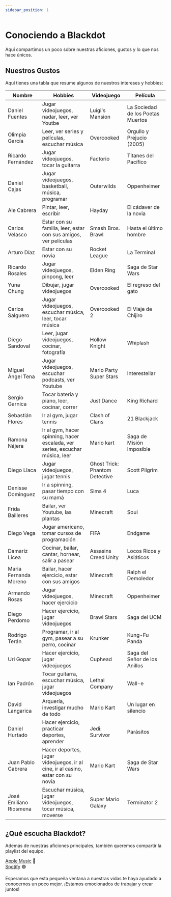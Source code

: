 ```yaml
---
sidebar_position: 1
---
```


# Conociendo a Blackdot

Aquí compartimos un poco sobre nuestras aficiones, gustos y lo que nos hace únicos.

## Nuestros Gustos

Aquí tienes una tabla que resume algunos de nuestros intereses y hobbies:

| Nombre                 | Hobbies                                                                         | Videojuego                     | Película                          |
| ---------------------- | ------------------------------------------------------------------------------- | ------------------------------ | --------------------------------- |
| Daniel Fuentes         | Jugar videojuegos, nadar, leer, ver Youtbe                                      | Luigi's Mansion                | La Sociedad de los Poetas Muertos |
| Olimpia García         | Leer, ver series y películas, escuchar música                                   | Overcooked                     | Orgullo y Prejucio (2005)         |
| Ricardo Fernández      | Jugar videojuegos, tocar la guitarra                                            | Factorio                       | Titanes del Pacífico              |
| Daniel Cajas           | Jugar videojuegos, basketball, música, programar                                | Outerwilds                     | Oppenheimer                       |
| Ale Cabrera            | Pintar, leer, escribir                                                          | Hayday                         | El cádaver de la novia            |
| Carlos Velasco         | Estar con su familia, leer, estar con sus amigos, ver películas                 | Smash Bros. Brawl              | Hasta el último hombre            |
| Arturo Díaz            | Estar con su novia                                                              | Rocket League                  | La Terminal                       |
| Ricardo Rosales        | Jugar videojuegos, pinpong, leer                                                | Elden Ring                     | Saga de Star Wars                 |
| Yuna Chung             | Dibujar, jugar videojuegos                                                      | Overcooked                     | El regreso del gato               |
| Carlos Salguero        | Jugar videojuegos, escuchar música, leer, tocar música                          | Overcooked 2                   | El Viaje de Chijiro               |
| Diego Sandoval         | Leer, jugar videojuegos, cocinar, fotografía                                    | Hollow Knight                  | Whiplash                          |
| Miguel Ángel Tena      | Jugar videojuegos, escuchar podcasts, ver Youtube                               | Mario Party Super Stars        | Interestellar                     |
| Sergio Garnica         | Tocar batería y piano, leer, cocinar, correr                                    | Just Dance                     | King Richard                      |
| Sebastián Flores       | Ir al gym, jugar tennis                                                         | Clash of Clans                 | 21 Blackjack                      |
| Ramona Nájera          | Ir al gym, hacer spinning, hacer escalada, ver series, escuchar música, leer    | Mario kart                     | Saga de Misión Imposible          |
| Diego Llaca            | Jugar videojuegos, jugar tennis                                                 | Ghost Trick: Phantom Detective | Scott Pilgrim                     |
| Denisse Dominguez      | Ir a spinning, pasar tiempo con su mamá                                         | Sims 4                         | Luca                              |
| Frida Bailleres        | Bailar, ver Youtube, las plantas                                                | Minecraft                      | Soul                              |
| Diego Vega             | Jugar americano, tomar cursos de programación                                   | FIFA                           | Endgame                           |
| Damariz Licea          | Cocinar, bailar, cantar, hornear, salir a pasear                                | Assasins Creed Unity           | Locos Ricos y Asiáticos           |
| Maria Fernanda Moreno  | Bailar, hacer ejercicio, estar con sus amigos                                   | Minecraft                      | Ralph el Demoledor                |
| Armando Rosas          | Jugar videojuegos, hacer ejercicio                                              | Minecraft                      | Oppenheimer                       |
| Diego Perdomo          | Hacer ejercicio, jugar videojuegos                                              | Brawl Stars                    | Saga del UCM                      |
| Rodrigo Terán          | Programar, ir al gym, pasear a su perro, cocinar                                | Krunker                        | Kung-Fu Panda                     |
| Uri Gopar              | Hacer ejercicio, jugar videojuegos                                              | Cuphead                        | Saga del Señor de los Anillos     |
| Ian Padrón             | Tocar guitarra, escuchar música, jugar videojuegos                              | Lethal Company                 | Wall-e                            |
| David Langarica        | Arquería, investigar mucho de todo                                              | Mario Kart                     | Un lugar en silencio              |
| Daniel Hurtado         | Hacer ejercicio, practicar deportes, aprender                                   | Jedi: Survivor                 | Parásitos                         |
| Juan Pablo Cabrera     | Hacer deportes, jugar videojuegos, ir al cine, ir al casino, estar con su novia | Mario Kart                     | Saga de Star Wars                 |
| José Emiliano Riosmena | Escuchar música, jugar videojuegos, tocar música, moverse                       | Super Mario Galaxy             | Terminator 2                      |

## ¿Qué escucha Blackdot?

Además de nuestras aficiones principales, también queremos compartir la playlist del equipo.

[Apple Music](https://music.apple.com/mx/playlist/black-dot/pl.u-6mo4l1WFlePJJR) 🍎
<br/>
[Spotify](https://music.apple.com/mx/playlist/black-dot/pl.u-6mo4l1WFlePJJR) 🟢

Esperamos que esta pequeña ventana a nuestras vidas te haya ayudado a conocernos un poco mejor. ¡Estamos emocionados de trabajar y crear juntos!
